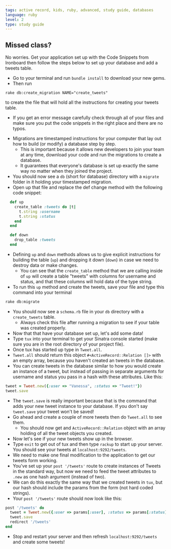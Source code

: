 ```yaml
---
tags: active record, kids, ruby, advanced, study guide, databases
language: ruby
level: 2
type: study guide
---
```


## Missed class?

No worries. Get your application set up with the Code Snippets from Ironboard then follow the steps below to set up your database and add a tweets table.

+ Go to your terminal and run `bundle install` to download your new gems.
+ Then run 
```
rake db:create_migration NAME="create_tweets"
``` 
  to create the file that will hold all the instructions for creating your tweets table.
  * If you get an error message carefully check through all of your files and make sure you put the code snippets in the right place and there are no typos.
+ Migrations are timestamped instructions for your computer that lay out how to build (or modify) a database step by step. 
  * This is important because it allows new developers to join your team at any time, download your code and run the migrations to create a database. 
  * It guarantees that everyone's database is set up exactly the same way no matter when they joined the project.
+ You should now see a `db` (short for database) directory with a `migrate` folder in it holding your timestamped migration.
+ Open up that file and replace the def change method with the following code snippet:

```ruby
  def up
    create_table :tweets do |t|
      t.string :username
      t.string :status
    end
  end

  def down
    drop_table :tweets
  end
```
+ Defining `up` and `down` methods allows us to give explicit instructions for building the table (`up`) and dropping it down (`down`) in case we need to destroy data or make changes.
  * You can see that the `create_table` method that we are calling inside of `up` will create a table "tweets" with columns for username and status, and that these columns will hold data of the type string.
+ To run this `up` method and create the tweets, save your file and type this command into your terminal 
``` bash
rake db:migrate
```

+ You should now see a `schema.rb` file in your `db` directory with a `create_tweets` table.
  * Always check this file after running a migration to see if your table was created properly.
+ Now that that have your database set up, let's add some data!
+ Type `tux` into your terminal to get your Sinatra console started (make sure you are in the root directory of your project file).
+ Once tux has started up type in `Tweet.all`.
+ `Tweet.all` should return this object `#<ActiveRecord::Relation []>` with an empty array, because you haven't created an tweets in the database.
+ You can create tweets in the database similar to how you would create an instance of a tweet, but instead of passing in separate arguments for username and status you pass in a hash with these attributes. Like this:

```ruby 
tweet = Tweet.new({:user => "Vanessa", :status => "Tweet!"})
tweet.save
```

+ The `tweet.save` is really important because that is the command that adds your new tweet instance to your database. If you don't say `tweet.save` your tweet won't be saved! 
+ Go ahead and create a couple of more tweets then do `Tweet.all` to see them.
  *  You should now get and `ActiveRecord::Relation` object with an array holding of all the tweet objects you created.
+ Now let's see if your new tweets show up in the browser.
+ Type `exit` to get out of tux and then type `rackup` to start up your server. You should see your tweets at `localhost:9292/tweets`.
+ We need to make one final modification to the application to get our tweets form working.
+ You've set up your `post '/tweets'` route to create instances of Tweets in the standard way, but now we need to feed the tweet attributes to `.new` as one hash argument (instead of two).
+ We can do this exactly the same way that we created tweets in `tux`, but our hash should include the params from the form (not hard coded strings).
+ Your `post '/tweets'` route should now look like this:

```ruby
post '/tweets' do
  tweet = Tweet.new({:user => params[:user], :status => params[:status]})
  tweet.save
  redirect '/tweets'
end
```
+ Stop and restart your server and then refresh `localhost:9292/tweets` and create some tweets! 

